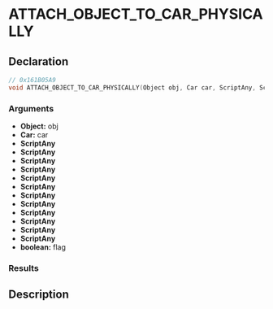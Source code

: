 # ATTACH_OBJECT_TO_CAR_PHYSICALLY

## Declaration
```cpp
// 0x161B05A9
void ATTACH_OBJECT_TO_CAR_PHYSICALLY(Object obj, Car car, ScriptAny, ScriptAny, ScriptAny, ScriptAny, ScriptAny, ScriptAny, ScriptAny, ScriptAny, ScriptAny, ScriptAny, ScriptAny, ScriptAny, boolean flag);
```

### Arguments
- **Object:** obj
- **Car:** car
- **ScriptAny**
- **ScriptAny**
- **ScriptAny**
- **ScriptAny**
- **ScriptAny**
- **ScriptAny**
- **ScriptAny**
- **ScriptAny**
- **ScriptAny**
- **ScriptAny**
- **ScriptAny**
- **ScriptAny**
- **boolean:** flag

### Results

## Description

